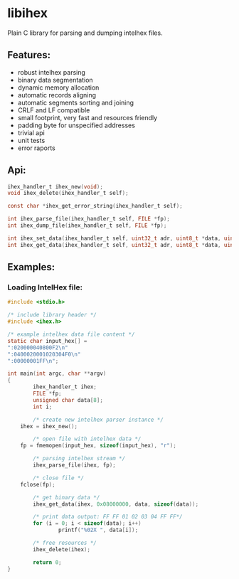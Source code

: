 # libihex
Plain C library for parsing and dumping intelhex files.

## Features:
* robust intelhex parsing
* binary data segmentation
* dynamic memory allocation
* automatic records aligning
* automatic segments sorting and joining
* CRLF and LF compatible
* small footprint, very fast and resources friendly
* padding byte for unspecified addresses
* trivial api
* unit tests
* error raports

## Api:
```c
ihex_handler_t ihex_new(void);
void ihex_delete(ihex_handler_t self);

const char *ihex_get_error_string(ihex_handler_t self);

int ihex_parse_file(ihex_handler_t self, FILE *fp);
int ihex_dump_file(ihex_handler_t self, FILE *fp);

int ihex_set_data(ihex_handler_t self, uint32_t adr, uint8_t *data, uint32_t size);
int ihex_get_data(ihex_handler_t self, uint32_t adr, uint8_t *data, uint32_t size);
```

## Examples:

### Loading IntelHex file:
```c
#include <stdio.h>

/* include library header */
#include <ihex.h>

/* example intelhex data file content */
static char input_hex[] =
":020000040800F2\n"
":0400020001020304F0\n"
":00000001FF\n";

int main(int argc, char **argv)
{
        ihex_handler_t ihex;
        FILE *fp;
        unsigned char data[8];
        int i;

        /* create new intelhex parser instance */
	ihex = ihex_new();

        /* open file with intelhex data */
	fp = fmemopen(input_hex, sizeof(input_hex), "r");

        /* parsing intelhex stream */
        ihex_parse_file(ihex, fp);

        /* close file */
	fclose(fp);

        /* get binary data */
        ihex_get_data(ihex, 0x08000000, data, sizeof(data));

        /* print data output: FF FF 01 02 03 04 FF FF*/
        for (i = 0; i < sizeof(data); i++)
                printf("%02X ", data[i]);

        /* free resources */
        ihex_delete(ihex);

        return 0;
}
```